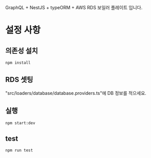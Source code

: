 GraphQL + NestJS + typeORM + AWS RDS
보일러 플레이트 입니다.

# 설정 사항

## 의존성 설치
```npm install```

## RDS 셋팅
"src/loaders/database/database.providers.ts"에 DB 정보를 적으세요.

## 실행
```npm start:dev```

## test
```npm run test```